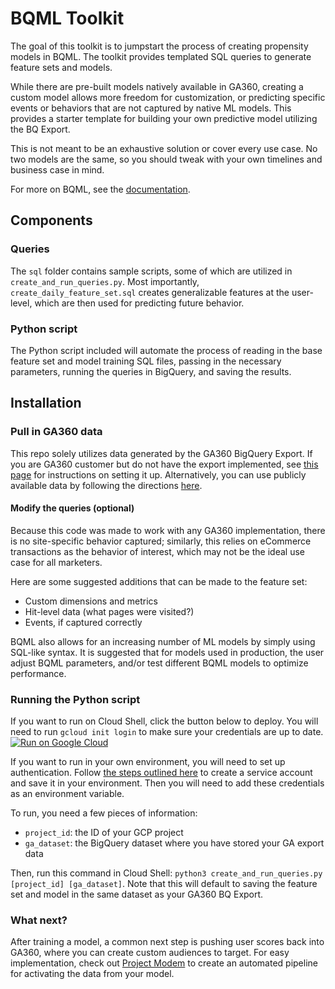 # BQML Toolkit

The goal of this toolkit is to jumpstart the process of creating propensity
models in BQML. The toolkit provides templated SQL queries to generate feature
sets and models.

While there are pre-built models natively available in GA360, creating a custom
model allows more freedom for customization, or predicting specific events or
behaviors that are not captured by native ML models. This provides a starter
template for building your own predictive model utilizing the BQ Export.

This is not meant to be an exhaustive solution or cover every use case. No two
models are the same, so you should tweak with your own timelines and business
case in mind.

For more on BQML, see the
[documentation](https://cloud.google.com/bigquery-ml/docs).

## Components

### Queries

The `sql` folder contains sample scripts, some of which are utilized in `create_and_run_queries.py`.
Most importantly, `create_daily_feature_set.sql` creates generalizable features at the user-level,
which are then used for predicting future behavior. 

### Python script

The Python script included will automate the process of reading in the base
feature set and model training SQL files, passing in the necessary parameters,
running the queries in BigQuery, and saving the results.

## Installation

### Pull in GA360 data

This repo solely utilizes data generated by the GA360 BigQuery Export.
If you are GA360 customer but do not have the export implemented, see [this page](https://support.google.com/analytics/answer/3416092)
for instructions on setting it up.
Alternatively, you can use publicly available data by following the directions [here](https://support.google.com/analytics/answer/7586738).

#### Modify the queries (optional)

Because this code was made to work with any GA360 implementation, there is no
site-specific behavior captured; similarly, this relies on eCommerce transactions
as the behavior of interest, which may not be the ideal use case for all marketers.

Here are some suggested additions that can be made to the feature set:
- Custom dimensions and metrics
- Hit-level data (what pages were visited?)
- Events, if captured correctly

BQML also allows for an increasing number of ML models by simply using SQL-like syntax.
It is suggested that for models used in production, the user adjust BQML parameters,
and/or test different BQML models to optimize performance.

### Running the Python script
If you want to run on Cloud Shell, click the button below to deploy. You will
need to run `gcloud init login` to make sure your credentials are up to date. 
[![Run on Google Cloud](https://deploy.cloud.run/button.svg)](https://deploy.cloud.run)

If you want to run in your own environment, you will need to set up
authentication. Follow [the steps outlined
here](https://cloud.google.com/docs/authentication/production#create_service_account) to create a service account and
save it in your environment. Then you will need to add these credentials as an
environment variable.

To run, you need a few pieces of information: 
* `project_id`: the ID of your GCP project 
* `ga_dataset`: the BigQuery dataset where you have stored your GA export data


Then, run this command in Cloud Shell: `python3 create_and_run_queries.py [project_id]
[ga_dataset]`. Note that this will default to saving the feature set and model in
the same dataset as your GA360 BQ Export.

### What next?
After training a model, a common next step is pushing user scores back into GA360, where you can create custom audiences to target. For easy implementation, check out
[Project Modem](https://github.com/google/modem) to create an
automated pipeline for activating the data from your model.